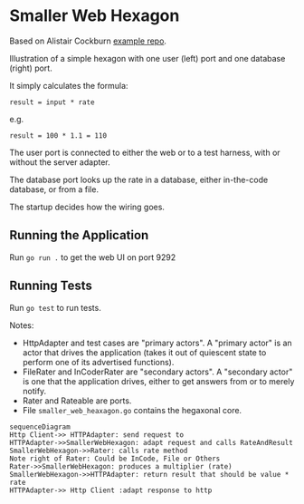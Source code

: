 # Smaller Web Hexagon

Based on Alistair Cockburn [example repo](https://github.com/totheralistair/SmallerWebHexagon/).

Illustration of a simple hexagon with one user (left) port and one database (right) port.

It simply calculates the formula:

    result = input * rate

e.g.

    result = 100 * 1.1 = 110

The user port is connected to either the web or to a test harness, with or without the server adapter.

The database port looks up the rate in a database, either in-the-code database, or from a file.

The startup decides how the wiring goes.

## Running the Application

Run `go run .` to get the web UI on port 9292

## Running Tests

Run `go test` to run tests.


Notes:

* HttpAdapter and test cases are "primary actors". A "primary actor" is an actor that drives the application (takes it out of quiescent state to perform one of its advertised functions).
* FileRater and InCoderRater are "secondary actors". A "secondary actor" is one that the application drives, either to get answers from or to merely notify.
* Rater and Rateable are ports.
* File `smaller_web_heaxagon.go` contains the hegaxonal core.

```mermaid
sequenceDiagram
Http Client->> HTTPAdapter: send request to
HTTPAdapter->>SmallerWebHexagon: adapt request and calls RateAndResult
SmallerWebHexagon->>Rater: calls rate method
Note right of Rater: Could be InCode, File or Others
Rater->>SmallerWebHexagon: produces a multiplier (rate)
SmallerWebHexagon->>HTTPAdapter: return result that should be value * rate
HTTPAdapter->> Http Client :adapt response to http
```